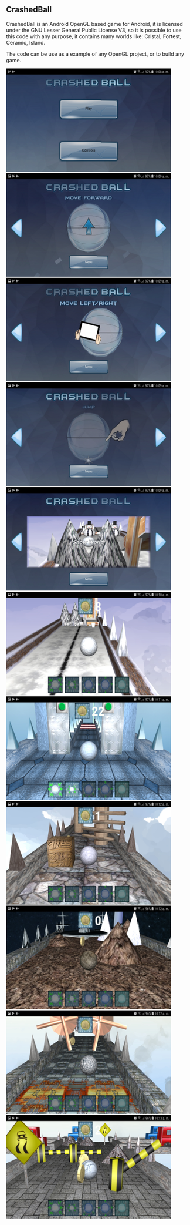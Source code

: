 ## CrashedBall

CrashedBall is an Android OpenGL based game for Android,
it is licensed under the GNU Lesser General Public License V3,
so it is possible to use this code with any purpose, it contains
many worlds like: Cristal, Fortest, Ceramic, Island.

The code can be use as a example of any OpenGL project, or to build any game.

<img src="https://github.com/LMachinery/CrashedBall/blob/master/Screenshot_20190116-100857_CrashedBall.jpg" width="450" height="282">     <img src="https://github.com/LMachinery/CrashedBall/blob/master/Screenshot_20190116-100900_CrashedBall.jpg" width="450" height="282">
<img src="https://github.com/LMachinery/CrashedBall/blob/master/Screenshot_20190116-100904_CrashedBall.jpg" width="450" height="282">
<img src="https://github.com/LMachinery/CrashedBall/blob/master/Screenshot_20190116-100909_CrashedBall.jpg" width="450" height="282">
<img src="https://github.com/LMachinery/CrashedBall/blob/master/Screenshot_20190116-100917_CrashedBall.jpg" width="450" height="282">
<img src="https://github.com/LMachinery/CrashedBall/blob/master/Screenshot_20190116-101002_CrashedBall.jpg" width="450" height="282">
<img src="https://github.com/LMachinery/CrashedBall/blob/master/Screenshot_20190116-101157_CrashedBall.jpg" width="450" height="282">
<img src="https://github.com/LMachinery/CrashedBall/blob/master/Screenshot_20190116-101211_CrashedBall.jpg" width="450" height="282">
<img src="https://github.com/LMachinery/CrashedBall/blob/master/Screenshot_20190116-101231_CrashedBall.jpg" width="450" height="282">
<img src="https://github.com/LMachinery/CrashedBall/blob/master/Screenshot_20190116-101259_CrashedBall.jpg" width="450" height="282">
<img src="https://github.com/LMachinery/CrashedBall/blob/master/Screenshot_20190116-101326_CrashedBall.jpg" width="450" height="282">
